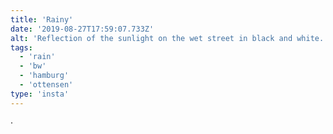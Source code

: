 ```yaml
---
title: 'Rainy'
date: '2019-08-27T17:59:07.733Z'
alt: 'Reflection of the sunlight on the wet street in black and white.'
tags:
  - 'rain'
  - 'bw'
  - 'hamburg'
  - 'ottensen'
type: 'insta'
---
```


·
